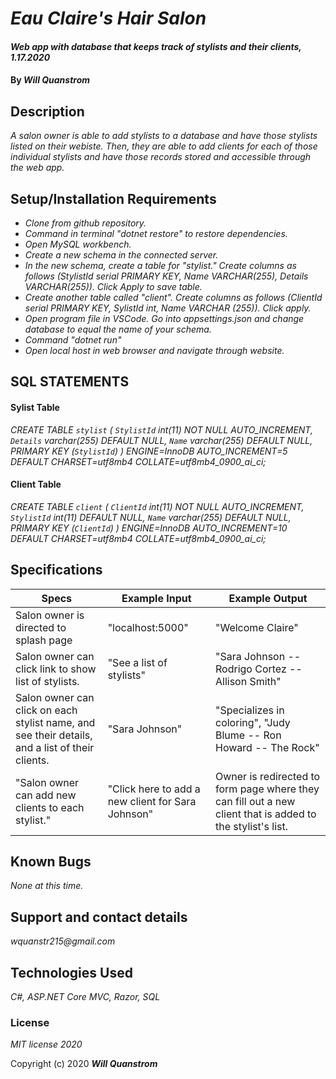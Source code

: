 # _Eau Claire's Hair Salon_

#### _Web app with database that keeps track of stylists and their clients, 1.17.2020_

#### By _**Will Quanstrom**_

## Description

_A salon owner is able to add stylists to a database and have those stylists listed on their webiste. Then, they are able to add clients for each of those individual stylists and have those records stored and accessible through the web app._

## Setup/Installation Requirements

* _Clone from github repository._
* _Command in terminal "dotnet restore" to restore dependencies._
* _Open MySQL workbench._
* _Create a new schema in the connected server._
* _In the new schema, create a table for "stylist." Create columns as follows (StylistId serial PRIMARY KEY, Name VARCHAR(255), Details VARCHAR(255)). Click Apply to save table._
* _Create another table called "client". Create columns as follows (ClientId serial PRIMARY KEY, SylistId int, Name VARCHAR (255)). Click apply._
* _Open program file in VSCode. Go into appsettings.json and change database to equal the name of your schema._
* _Command "dotnet run"_
* _Open local host in web browser and navigate through website._

## SQL STATEMENTS

#### Sylist Table
_CREATE TABLE `stylist` (
  `StylistId` int(11) NOT NULL AUTO_INCREMENT,
  `Details` varchar(255) DEFAULT NULL,
  `Name` varchar(255) DEFAULT NULL,
  PRIMARY KEY (`StylistId`)
) ENGINE=InnoDB AUTO_INCREMENT=5 DEFAULT CHARSET=utf8mb4 COLLATE=utf8mb4_0900_ai_ci;_

#### Client Table

_CREATE TABLE `client` (
  `ClientId` int(11) NOT NULL AUTO_INCREMENT,
  `StylistId` int(11) DEFAULT NULL,
  `Name` varchar(255) DEFAULT NULL,
  PRIMARY KEY (`ClientId`)
) ENGINE=InnoDB AUTO_INCREMENT=10 DEFAULT CHARSET=utf8mb4 COLLATE=utf8mb4_0900_ai_ci;_



## Specifications
| Specs  | Example Input  | Example Output  | 
|---|---|---|
| Salon owner is directed to splash page  | "localhost:5000"  | "Welcome Claire"  | 
| Salon owner can click link to show list of stylists.  | "See a list of stylists" | "Sara Johnson -- Rodrigo Cortez -- Allison Smith"  | 
| Salon owner can click on each stylist name, and see their details, and a list of their clients.  | "Sara Johnson"  | "Specializes in coloring", "Judy Blume -- Ron Howard -- The Rock"  | 
|"Salon owner can add new clients to each stylist."|"Click here to add a new client for Sara Johnson"|Owner is redirected to form page where they can fill out a new client that is added to the stylist's list.|

## Known Bugs

_None at this time._

## Support and contact details

_wquanstr215@gmail.com_

## Technologies Used

_C#, ASP.NET Core MVC, Razor, SQL_

### License

*MIT license 2020*

Copyright (c) 2020 **_Will Quanstrom_**